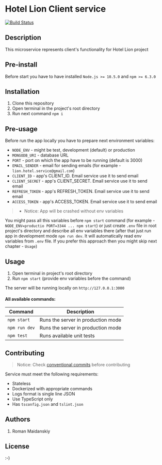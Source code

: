# Hotel Lion Client service

[![Build Status](https://travis-ci.org/Maidanskiy/hotel.svg?branch=master)](https://travis-ci.org/Maidanskiy/hotel)

## Description
This microservice represents client's functionality for Hotel Lion project

## Pre-install
Before start you have to have installed `Node.js >= 10.5.0` and `npm >= 6.3.0`

## Installation
1. Clone this repository
2. Open terminal in the project's root directory
3. Run next command `npm i`

## Pre-usage
Before run the app locally you have to prepare next environment variables:
 - `NODE_ENV` - might be test, development (default) or production
 - `MONGODB_URI` - database URL
 - `PORT` - port on which the app have to be running (default is 3000)
 - `EMAIL_SENDER` - email for sending emails (for example - `lion.hotel.service@gmail.com`)
 - `CLIENT_ID` - app's CLIENT_ID. Email service use it to send email
 - `CLIENT_SECRET` - app's CLIENT_SECRET. Email service use it to send email
 - `REFRESH_TOKEN` - app's REFRESH_TOKEN. Email service use it to send email
 - `ACCESS_TOKEN` - app's ACCESS_TOKEN. Email service use it to send email

>- Notice: App will be crashed without env variables

You might pass all this variables before `npm start` command (for
example - `NODE_ENV=productio PORT=3344 ... npm start`) or
just create `.env` file in root project's directory and describe all
env variables there (after that just run app in development mode
`npm run dev`. It will automatically read env variables from `.env` file.
If you prefer this approach then you might skip next chapter - `Usage`)
 
## Usage
1. Open terminal in project's root directory
2. Run `npm start` (provide env variables before the command)

The server will be running locally on `http://127.0.0.1:3000`

#### All available commands:
Command | Description
------------ | -------------
`npm start` | Runs the server in production mode
`npm run dev` | Runs the server in production mode
`npm test` | Runs available unit tests

## Contributing
> Notice: Check [conventional commits](https://conventionalcommits.org) before contributing

Service must meet the following requirements:

- Stateless
- Dockerized with appropriate commands
- Logs format is single line JSON 
- Use TypeScript only
- Has `tsconfig.json` and `tslint.json`

## Authors
1. Roman Maidanskiy

## License
:-)
